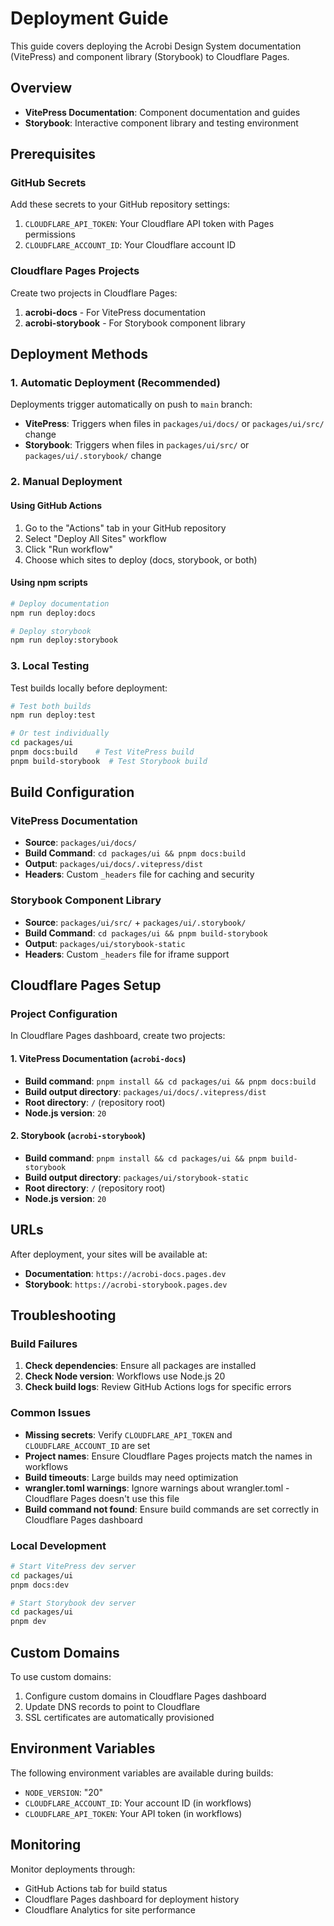 # Deployment Guide

This guide covers deploying the Acrobi Design System documentation (VitePress) and component library (Storybook) to Cloudflare Pages.

## Overview

- **VitePress Documentation**: Component documentation and guides
- **Storybook**: Interactive component library and testing environment

## Prerequisites

### GitHub Secrets

Add these secrets to your GitHub repository settings:

1. `CLOUDFLARE_API_TOKEN`: Your Cloudflare API token with Pages permissions
2. `CLOUDFLARE_ACCOUNT_ID`: Your Cloudflare account ID

### Cloudflare Pages Projects

Create two projects in Cloudflare Pages:

1. **acrobi-docs** - For VitePress documentation
2. **acrobi-storybook** - For Storybook component library

## Deployment Methods

### 1. Automatic Deployment (Recommended)

Deployments trigger automatically on push to `main` branch:

- **VitePress**: Triggers when files in `packages/ui/docs/` or `packages/ui/src/` change
- **Storybook**: Triggers when files in `packages/ui/src/` or `packages/ui/.storybook/` change

### 2. Manual Deployment

#### Using GitHub Actions

1. Go to the "Actions" tab in your GitHub repository
2. Select "Deploy All Sites" workflow
3. Click "Run workflow"
4. Choose which sites to deploy (docs, storybook, or both)

#### Using npm scripts

```bash
# Deploy documentation
npm run deploy:docs

# Deploy storybook
npm run deploy:storybook
```

### 3. Local Testing

Test builds locally before deployment:

```bash
# Test both builds
npm run deploy:test

# Or test individually
cd packages/ui
pnpm docs:build    # Test VitePress build
pnpm build-storybook  # Test Storybook build
```

## Build Configuration

### VitePress Documentation

- **Source**: `packages/ui/docs/`
- **Build Command**: `cd packages/ui && pnpm docs:build`
- **Output**: `packages/ui/docs/.vitepress/dist`
- **Headers**: Custom `_headers` file for caching and security

### Storybook Component Library

- **Source**: `packages/ui/src/` + `packages/ui/.storybook/`
- **Build Command**: `cd packages/ui && pnpm build-storybook`
- **Output**: `packages/ui/storybook-static`
- **Headers**: Custom `_headers` file for iframe support

## Cloudflare Pages Setup

### Project Configuration

In Cloudflare Pages dashboard, create two projects:

#### 1. VitePress Documentation (`acrobi-docs`)

- **Build command**: `pnpm install && cd packages/ui && pnpm docs:build`
- **Build output directory**: `packages/ui/docs/.vitepress/dist`
- **Root directory**: `/` (repository root)
- **Node.js version**: `20`

#### 2. Storybook (`acrobi-storybook`)

- **Build command**: `pnpm install && cd packages/ui && pnpm build-storybook`
- **Build output directory**: `packages/ui/storybook-static`
- **Root directory**: `/` (repository root)
- **Node.js version**: `20`

## URLs

After deployment, your sites will be available at:

- **Documentation**: `https://acrobi-docs.pages.dev`
- **Storybook**: `https://acrobi-storybook.pages.dev`

## Troubleshooting

### Build Failures

1. **Check dependencies**: Ensure all packages are installed
2. **Check Node version**: Workflows use Node.js 20
3. **Check build logs**: Review GitHub Actions logs for specific errors

### Common Issues

- **Missing secrets**: Verify `CLOUDFLARE_API_TOKEN` and `CLOUDFLARE_ACCOUNT_ID` are set
- **Project names**: Ensure Cloudflare Pages projects match the names in workflows
- **Build timeouts**: Large builds may need optimization
- **wrangler.toml warnings**: Ignore warnings about wrangler.toml - Cloudflare Pages doesn't use this file
- **Build command not found**: Ensure build commands are set correctly in Cloudflare Pages dashboard

### Local Development

```bash
# Start VitePress dev server
cd packages/ui
pnpm docs:dev

# Start Storybook dev server
cd packages/ui
pnpm dev
```

## Custom Domains

To use custom domains:

1. Configure custom domains in Cloudflare Pages dashboard
2. Update DNS records to point to Cloudflare
3. SSL certificates are automatically provisioned

## Environment Variables

The following environment variables are available during builds:

- `NODE_VERSION`: "20"
- `CLOUDFLARE_ACCOUNT_ID`: Your account ID (in workflows)
- `CLOUDFLARE_API_TOKEN`: Your API token (in workflows)

## Monitoring

Monitor deployments through:

- GitHub Actions tab for build status
- Cloudflare Pages dashboard for deployment history
- Cloudflare Analytics for site performance
